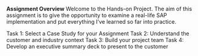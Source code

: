 **Assignment Overview**
Welcome to the Hands-on Project. The aim of this assignment is to give the opportunity to examine a real-life SAP implementation and put everything I’ve learned so far into practice.

Task 1: Select a Case Study for your Assignment
Task 2: Understand the customer and industry context
Task 3: Build your project team
Task 4: Develop an executive summary deck to present to the customer
